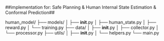##implementation for: Safe Planning & Human Internal State Estimation & Conformal Prediction##


human_model/
├── models/
│   ├── __init__.py
│   ├── human_state.py
│   ├── reward.py
│   └── training.py
├── data/
│   ├── __init__.py
│   ├── collector.py
│   └── processor.py
├── utils/
│   ├── __init__.py
│   └── helpers.py
└── main.py
